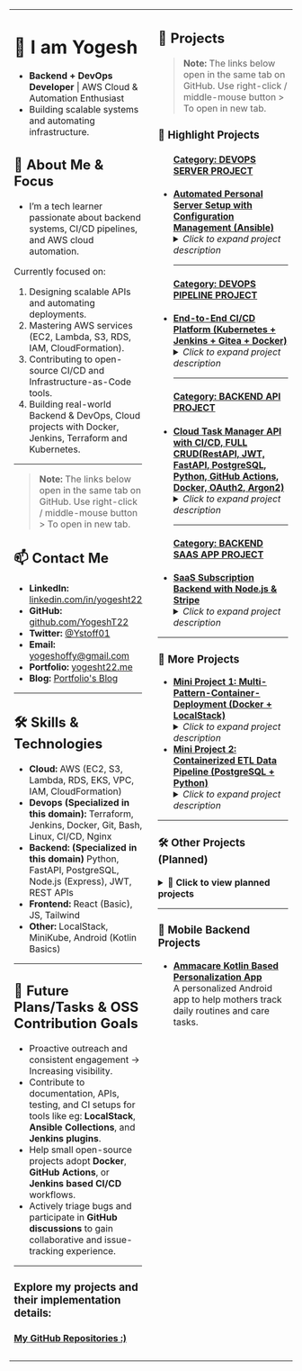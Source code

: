 <table width="100%">
<tr>
<td width="45%" valign="top">

<!-- LEFT COLUMN: ABOUT, INTRO, CONTACT -->

###

# 👋 I am Yogesh
  
* **Backend + DevOps Developer** | AWS Cloud & Automation Enthusiast
* Building scalable systems and automating infrastructure.


## 👋 About Me & Focus

- I’m a tech learner passionate about backend systems, CI/CD pipelines, and AWS cloud automation.

Currently focused on:

1. Designing scalable APIs and automating deployments.
2. Mastering AWS services (EC2, Lambda, S3, RDS, IAM, CloudFormation).
3. Contributing to open-source CI/CD and Infrastructure-as-Code tools.
4. Building real-world Backend & DevOps, Cloud projects with Docker, Jenkins, Terraform and Kubernetes.

---

> **Note:** The links below open in the same tab on GitHub. Use right-click / middle-mouse button > To open in new tab.

## 📫 Contact Me

* **LinkedIn:** [linkedin.com/in/yogesht22](https://linkedin.com/in/yogesht22)  
* **GitHub:** [github.com/YogeshT22](https://github.com/YogeshT22)  
* **Twitter:** [@Ystoff01](https://twitter.com/Ystoff01)  
* **Email:** [yogeshoffy@gmail.com](mailto:yogeshoffy@gmail.com)  
* **Portfolio:** [yogesht22.me](https://yogesht22.me)
* **Blog:** [Portfolio's Blog](https://yogesht22.me/blog)

---

## 🛠️ Skills & Technologies


*  **Cloud:**
   AWS (EC2, S3, Lambda, RDS, EKS, VPC, IAM, CloudFormation)
*  **Devops (Specialized in this domain):** 
	Terraform, Jenkins, Docker, Git, Bash, Linux, CI/CD, Nginx
*  **Backend: (Specialized in this domain)**
   Python, FastAPI, PostgreSQL, Node.js (Express), JWT, REST APIs
*  **Frontend:**
	React (Basic), JS, Tailwind
*  **Other:**
	LocalStack, MiniKube, Android (Kotlin Basics)
---


## 🔭 Future Plans/Tasks & OSS Contribution Goals

- Proactive outreach and consistent engagement -> Increasing visibility.
- Contribute to documentation, APIs, testing, and CI setups for tools like eg: **LocalStack**, **Ansible Collections**, and **Jenkins plugins**.
- Help small open-source projects adopt **Docker**, **GitHub Actions**, or **Jenkins based CI/CD** workflows.
- Actively triage bugs and participate in **GitHub discussions** to gain collaborative and issue-tracking experience.

---

### **Explore my projects and their implementation details:**</i> 
#### [My GitHub Repositories :) ](https://github.com/YogeshT22?tab=repositories)

###

</td>


<td width="55%" valign="top" style="padding-left: 20px;">


<!-- RIGHT COLUMN: SKILLS, PROJECTS -->

###

## 🚀 Projects

> **Note:** The links below open in the same tab on GitHub. Use right-click / middle-mouse button > To open in new tab.

### 🌟 Highlight Projects

<ul>
   <u><h4>Category: DEVOPS SERVER PROJECT</h4></u>
   <li><strong><a href="https://github.com/YogeshT22/project-1-ansible-server">Automated Personal Server Setup with Configuration Management (Ansible)</a></strong><br>
    <details>
      <summary><em>Click to expand project description</em></summary><br>
    Used Ansible for full personal server provisioning (IaC) idempotent, repeatable deployments.  
    This project demonstrates foundational skills in automation, idempotent server provisioning, and maintaining consistent system configurations, essential for scalable and repeatable deployments.
    </details>
  </li>

---

<u><h4>Category: DEVOPS PIPELINE PROJECT</h4></u>
<li><strong><a href="https://github.com/YogeshT22/end-to-end-ci-cd-jenkins-docker">End-to-End CI/CD Platform (Kubernetes + Jenkins + Gitea + Docker)</a></strong><br>
  <details>
    <summary><em>Click to expand project description</em></summary><br>
    Built a production-ready CI/CD pipeline integrating Jenkins, Kubernetes (K3s), Gitea, and Docker.
Automates build → test → deploy using webhooks and Helm. 
    <br><br>
    <strong>Tools & Tech:</strong> Terraform, K3s, Jenkins, Gitea, Docker, Prometheus, Grafana, Helm  
    <br><br>
    <strong>Focus:</strong> Infrastructure as Code (IaC), GitOps, DevSecOps, Observability, Kubernetes-native automation
  </details>
</li>

---

<u><h4>Category: BACKEND API PROJECT</h4></u>
<li><strong><a href="https://github.com/YogeshT22/cloud-task-manager-api">Cloud Task Manager API with CI/CD, FULL CRUD(RestAPI, JWT, FastAPI, PostgreSQL, Python, GitHub Actions, Docker, OAuth2, Argon2)</a></strong><br>
  <details>
    <summary><em>Click to expand project description</em></summary><br>
The project demonstrates a full backend development lifecycle, from local containerized development to a fully automated CI pipeline using GitHub Actions that builds and publishes a production-ready Docker image to Docker Hub.	
    <br><br>
    <strong>Tools & Tech:</strong> FastAPI, PostgreSQL, Github Actions, Docker, Docker compose, Python, Rest API, Argon2, JWT, OAuth2.   
    <br><br>
    <strong>Focus:</strong> Infrastructure as Code (IaC), GitOps, DevSecOps, Observability, Kubernetes-native automation
  </details>
</li>

---

<u><h4>Category: BACKEND SAAS APP PROJECT</h4></u>
<li><strong><a href="https://github.com/YogeshT22/cloud-task-manager-api">SaaS Subscription Backend with Node.js & Stripe</a></strong><br>
  <details>
    <summary><em>Click to expand project description</em></summary><br>
The application features a secure REST API with JWT-based authentication and a full, test-mode integration with Stripe for creating subscription checkout sessions and handling payment confirmation via webhooks. The entire system is designed to be a robust foundation for any subscription-based service.	
    <br><br>
    <strong>Tools & Tech:</strong> Node.js, Docker, Docker compose, Python, ExpressJS, Rest API, JWT, MongoDB, bcrypt.js, PostMan, NGrok.   
    <br><br>
    <strong>Focus:</strong> Infrastructure as Code (IaC), GitOps, DevSecOps, Observability, Kubernetes-native automation
  </details>
</li>
</ul>

---

### 🧰 More Projects
<!--
<details>
<summary><strong>📦 Click to view DevOps, Backend projects</strong></summary><br>
-->

<ul>
<li><strong><a href="https://github.com/YogeshT22/Multi-Pattern-Container-Deployment">Mini Project 1: Multi-Pattern-Container-Deployment (Docker + LocalStack)</a></strong><br>
    <details>
      <summary><em>Click to expand project description</em></summary><br>
      This project demonstrates foundational DevOps principles by deploying an Nginx web server using three distinct, progressively complex patterns.  
      It uses Docker, Docker Compose, Python, and LocalStack.
    </details>
  </li>
  <li><strong><a href="https://github.com/YogeshT22/local-docker-data-pipeline">Mini Project 2: Containerized ETL Data Pipeline (PostgreSQL + Python)</a></strong><br>
    <details>
      <summary><em>Click to expand project description</em></summary><br>
      This project demonstrates a fundamental ETL (Extract, Transform, Load) data pipeline pattern using Python and a PostgreSQL database,  
      all running as isolated services orchestrated by Docker Compose.  
      The key focus is on managing a stateful service (the database) and ensuring data persistence across container lifecycles using Docker Volumes.
    </details>
  </li>

 
</ul>

</details>

---

### 🛠️ Other Projects (Planned)

<details>
<summary><strong>📌 Click to view planned projects</strong></summary><br>
<ul>
  <li><strong>QuickSort CLI:</strong> Automated File Organizer – Python, CLI Dev (argparse/click), File Ops, Automation.</li>
</ul>
</details>

---

### 📱 Mobile Backend Projects

<ul>
  <li><strong><a href="https://github.com/YogeshT22/Ammacare-Kotlin-Android-App">Ammacare Kotlin Based Personalization App</a></strong><br>
    A personalized Android app to help mothers track daily routines and care tasks.
  </li>
</ul>

</td>
</tr>
</table>

